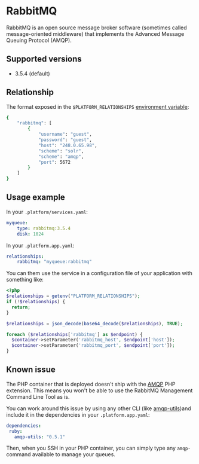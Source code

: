 # RabbitMQ

RabbitMQ is an open source message broker software (sometimes called message-oriented middleware) that implements the Advanced Message Queuing Protocol (AMQP).

## Supported versions

* 3.5.4 (default)

## Relationship

The format exposed in the ``$PLATFORM_RELATIONSHIPS`` [environment variable](reference/environment-variables.md):

```bash
{
    "rabbitmq": [
        {
            "username": "guest",
            "password": "guest",
            "host": "248.0.65.98",
            "scheme": "solr",
            "scheme": "amqp",
            "port": 5672
        }
    ]
}
```

## Usage example

In your ``.platform/services.yaml``:

```yaml
myqueue:
    type: rabbitmq:3.5.4
    disk: 1024
```

In your ``.platform.app.yaml``:

```yaml
relationships:
    rabbitmq: "myqueue:rabbitmq"
```

You can them use the service in a configuration file of your application with something like:

```php
<?php
$relationships = getenv("PLATFORM_RELATIONSHIPS");
if (!$relationships) {
  return;
}

$relationships = json_decode(base64_decode($relationships), TRUE);

foreach ($relationships['rabbitmq'] as $endpoint) {
  $container->setParameter('rabbitmq_host', $endpoint['host']);
  $container->setParameter('rabbitmq_port', $endpoint['port']);
}
```

## Known issue

The PHP container that is deployed doesn't ship with the [AMQP](https://pecl.php.net/package/amqp) PHP extension. This means you won't be able to use the RabbitMQ Management Command Line Tool as is.

 You can work around this issue by using any other CLI (like [amqp-utils](https://github.com/dougbarth/amqp-utils/))and include it in the dependencies in your ``.platform.app.yaml``:
 
 ```yaml
dependencies:
  ruby:
    amqp-utils: "0.5.1"
```

Then, when you SSH in your PHP container, you can simply type any ``amqp-`` command available to manage your queues.
